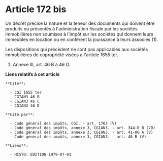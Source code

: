# Article 172 bis

Un décret précise la nature et la teneur des documents qui doivent être produits ou présentés à l'administration fiscale par
les sociétés immobilières non soumises à l'impôt sur les sociétés qui donnent leurs immeubles en location ou en confèrent la
jouissance à leurs associés (1).

Les dispositions qui précèdent ne sont pas applicables aux sociétés immobilières de copropriété visées à l'article 1655 ter.

1) Annexe III, art. 46 B à 46 D.

**Liens relatifs à cet article**

	**Cite**:

	  - CGI 1655 ter
	  - CGIAN3 46 B
	  - CGIAN3 46 C
	  - CGIAN3 46 D

	**Cité par**:

	  - Code général des impôts, CGI. - art. 1763 (V)
	  - Code général des impôts, annexe 3, CGIAN3. - art. 344-0 B (VD)
	  - Code général des impôts, annexe 3, CGIAN3. - art. 41-00 A (V)
	  - Code général des impôts, annexe 3, CGIAN3. - art. 46 B (V)

	**Liens**:

	  - HISTO: EDITION 1979-07-01
